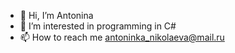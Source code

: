 - 👋 Hi, I’m Antonina
- 👀 I’m interested in programming in C#
- 📫 How to reach me antoninka_nikolaeva@mail.ru

<!---
Antonina23997/Antonina23997 is a ✨ special ✨ repository because its `README.md` (this file) appears on your GitHub profile.
You can click the Preview link to take a look at your changes.
--->
